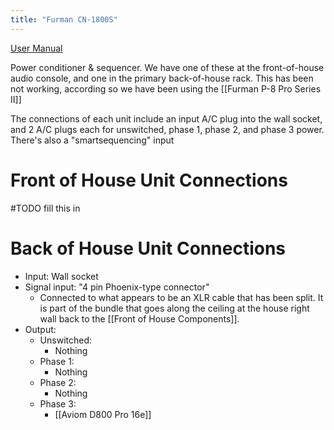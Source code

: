 ```yaml
---
title: "Furman CN-1800S"
---
```


[User Manual](Church_Audio/manuals/pdf_CN-1800S_manual.pdf)

Power conditioner & sequencer. We have one of these at the front-of-house audio console, and one in the primary back-of-house rack. This has been not working, according so we have been using the [[Furman P-8 Pro Series II]]

The connections of each unit include an input A/C plug into the wall socket, and 2 A/C plugs each for unswitched, phase 1, phase 2, and phase 3 power. There's also a "smartsequencing" input

# Front of House Unit Connections
#TODO fill this in

# Back of House Unit Connections
- Input: Wall socket
- Signal input: "4 pin Phoenix-type connector"
	-  Connected to what appears to be an XLR cable that has been split. It is part of the bundle that goes along the ceiling at the house right wall back to the [[Front of House Components]].
- Output:
	- Unswitched:
		- Nothing
	- Phase 1:
		- Nothing
	- Phase 2:
		- Nothing
	- Phase 3:
		- [[Aviom D800 Pro 16e]]